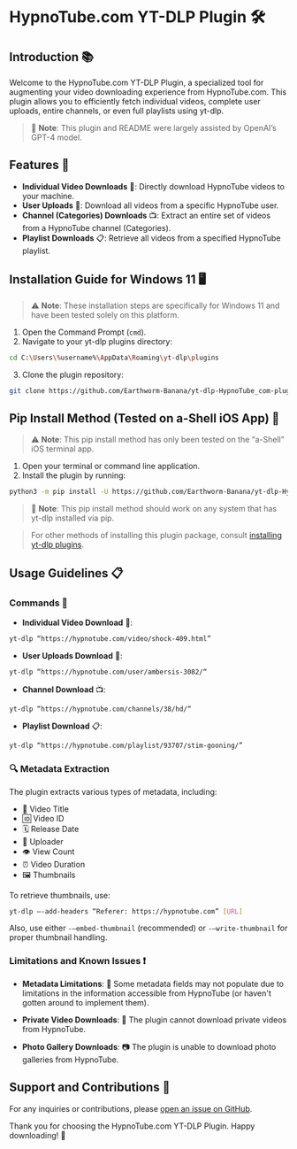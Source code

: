 # HypnoTube.com YT-DLP Plugin 🛠️

## Introduction 📚

Welcome to the HypnoTube.com YT-DLP Plugin, a specialized tool for augmenting your video downloading experience from HypnoTube.com. This plugin allows you to efficiently fetch individual videos, complete user uploads, entire channels, or even full playlists using yt-dlp.

> 📝 **Note**: This plugin and README were largely assisted by OpenAI’s GPT-4 model.

## Features 🌟

- **Individual Video Downloads** 🎥: Directly download HypnoTube videos to your machine.
- **User Uploads** 👤: Download all videos from a specific HypnoTube user.
- **Channel (Categories) Downloads** 📺: Extract an entire set of videos from a HypnoTube channel (Categories).
- **Playlist Downloads** 📋: Retrieve all videos from a specified HypnoTube playlist.

## Installation Guide for Windows 11 🖥️

> ⚠️ **Note**: These installation steps are specifically for Windows 11 and have been tested solely on this platform.

1. Open the Command Prompt (`cmd`).
2. Navigate to your yt-dlp plugins directory:

```bash
cd C:\Users\%username%\AppData\Roaming\yt-dlp\plugins
```

3. Clone the plugin repository:

```bash
git clone https://github.com/Earthworm-Banana/yt-dlp-HypnoTube_com-plugin.git
```

## Pip Install Method (Tested on a-Shell iOS App) 📱

> ⚠️ **Note**: This pip install method has only been tested on the “a-Shell” iOS terminal app.

1. Open your terminal or command line application.
2. Install the plugin by running:

```bash
python3 -m pip install -U https://github.com/Earthworm-Banana/yt-dlp-HypnoTube_com-plugin/archive/refs/heads/master.zip
```

> 📘 **Note**: This pip install method should work on any system that has yt-dlp installed via pip.

> For other methods of installing this plugin package, consult [installing yt-dlp plugins](https://github.com/yt-dlp/yt-dlp#installing-plugins).

## Usage Guidelines 📋

### Commands 📜

- **Individual Video Download** 🎥:

```bash
yt-dlp “https://hypnotube.com/video/shock-409.html”
```

- **User Uploads Download** 👤:

```bash
yt-dlp “https://hypnotube.com/user/ambersis-3082/“
```

- **Channel Download** 📺:

```bash
yt-dlp “https://hypnotube.com/channels/38/hd/“
```

- **Playlist Download** 📋:

```bash
yt-dlp “https://hypnotube.com/playlist/93707/stim-gooning/”
```

### 🔍 Metadata Extraction

The plugin extracts various types of metadata, including:

- 📝 Video Title
- 🆔 Video ID
- 🗓️ Release Date
- 👤 Uploader
- 👁️ View Count
- ⏰ Video Duration
- 🖼️ Thumbnails

To retrieve thumbnails, use:

```bash
yt-dlp —-add-headers “Referer: https://hypnotube.com” [URL]
```

Also, use either `-—embed-thumbnail` (recommended) or `-—write-thumbnail` for proper thumbnail handling.

### Limitations and Known Issues ❗

- **Metadata Limitations**: 📄 Some metadata fields may not populate due to limitations in the information accessible from HypnoTube (or haven't gotten around to implement them).

- **Private Video Downloads**: 🛑 The plugin cannot download private videos from HypnoTube.

- **Photo Gallery Downloads**: 📷 The plugin is unable to download photo galleries from HypnoTube.

## Support and Contributions 🤝

For any inquiries or contributions, please [open an issue on GitHub](https://github.com/Earthworm-Banana/yt-dlp-HypnoTube_com-plugin/issues).

Thank you for choosing the HypnoTube.com YT-DLP Plugin. Happy downloading! 🙏
